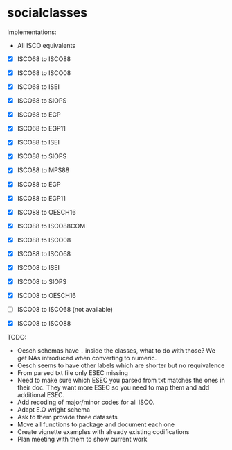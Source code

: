 # socialclasses

Implementations:

* All ISCO equivalents

- [X] ISCO68 to ISCO88
- [X] ISCO68 to ISCO08
- [X] ISCO68 to ISEI
- [X] ISCO68 to SIOPS
- [X] ISCO68 to EGP
- [X] ISCO68 to EGP11

- [X] ISCO88 to ISEI
- [X] ISCO88 to SIOPS
- [X] ISCO88 to MPS88
- [X] ISCO88 to EGP
- [X] ISCO88 to EGP11
- [X] ISCO88 to OESCH16
- [X] ISCO88 to ISCO88COM
- [X] ISCO88 to ISCO08
- [X] ISCO88 to ISCO68

- [X] ISCO08 to ISEI
- [X] ISCO08 to SIOPS
- [X] ISCO08 to OESCH16
- [ ] ISCO08 to ISCO68 (not available)
- [X] ISCO08 to ISCO88


TODO:
- Oesch schemas have `.` inside the classes, what to do with those? We get NAs introduced when converting to numeric.
- Oesch seems to have other labels which are shorter but no requivalence
- From parsed txt file only ESEC missing
- Need to make sure which ESEC you parsed from txt matches the ones in their doc. They want more ESEC so you need to map them and add additional ESEC.
- Add recoding of major/minor codes for all ISCO.
- Adapt E.O wright schema
- Ask to them provide three datasets
- Move all functions to package and document each one
- Create vignette examples with already existing codifications
- Plan meeting with them to show current work

